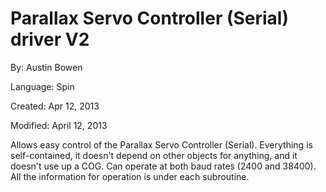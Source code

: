 # Parallax Servo Controller (Serial) driver V2

By: Austin Bowen

Language: Spin

Created: Apr 12, 2013

Modified: April 12, 2013

Allows easy control of the Parallax Servo Controller (Serial). Everything is self-contained, it doesn't depend on other objects for anything, and it doesn't use up a COG. Can operate at both baud rates (2400 and 38400). All the information for operation is under each subroutine.
